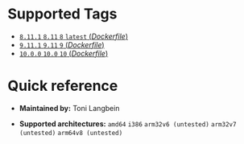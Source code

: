 # Supported Tags #
* [ ```8.11.1``` ```8.11``` ```8``` ```latest``` (*Dockerfile*) ](https://github.com/Tolan87/angular-env/blob/master/Dockerfile)
* [ ```9.11.1``` ```9.11``` ```9``` (*Dockerfile*) ](https://github.com/Tolan87/angular-env/blob/master/9/Dockerfile)
* [ ```10.0.0``` ```10.0``` ```10``` (*Dockerfile*) ](https://github.com/Tolan87/angular-env/blob/master/10/Dockerfile)

# Quick reference #
* **Maintained by:** 
Toni Langbein

* **Supported architectures:**
```amd64``` ```i386``` ```arm32v6 (untested)``` ```arm32v7 (untested)``` ```arm64v8 (untested)```
